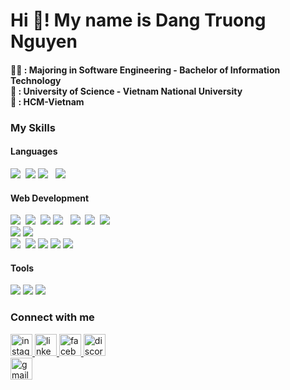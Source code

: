 <h1 align="left">Hi 👋! My name is Dang Truong Nguyen</h1>

<h4 align="left">🧑‍💻 : Majoring in Software Engineering - Bachelor of Information Technology<br>🏫 : University of Science - Vietnam National University<br>📍 : HCM-Vietnam</h4>

### **My Skills**

#### Languages
<img src="https://img.shields.io/badge/C++-%2300599C.svg?logo=c%2B%2B&logoColor=white"> 
<img src="https://img.shields.io/badge/JavaScript-F7DF1E?logo=javascript&logoColor=000">
<img src="https://img.shields.io/badge/TypeScript-3178C6?logo=typescript&logoColor=fff">  
<img src="https://img.shields.io/badge/Python-3776AB?logo=python&logoColor=fff">

#### Web Development
<img src="https://img.shields.io/badge/HTML-%23E34F26.svg?logo=html5&logoColor=white"> 
<img src="https://img.shields.io/badge/CSS-1572B6?logo=css3&logoColor=fff"> 
<img src="https://img.shields.io/badge/Pug-A86454?logo=pug&logoColor=white">
<img src="https://img.shields.io/badge/Sass-C69?logo=sass&logoColor=fff">  
<img src="https://img.shields.io/badge/React-61DAFB?logo=react&logoColor=white"> 
<img src="https://img.shields.io/badge/Next.js-black?logo=next.js&logoColor=white"> 
<img src="https://img.shields.io/badge/Tailwind%20CSS-%2338B2AC.svg?logo=tailwind-css&logoColor=white"> 
</br>
<img src="https://img.shields.io/badge/Node.js-6DA55F?logo=node.js&logoColor=white">
<img src="https://img.shields.io/badge/Express.js-000000?logo=express&logoColor=white">
</br>
<img src="https://img.shields.io/badge/Firebase-039BE5?logo=Firebase&logoColor=white"> 
<img src="https://img.shields.io/badge/MongoDB-%234ea94b.svg?logo=mongodb&logoColor=white">
<img src="https://img.shields.io/badge/PostgreSQL-000000?logo=postgresql&logoColor=white">
<img src="https://img.shields.io/badge/MySQL-000000?logo=mysql&logoColor=white">
<img src="https://img.shields.io/badge/MSSQL-000000?logo=microsoftsqlserver&logoColor=white">

#### Tools
<p align="left">
  <img src="https://img.shields.io/badge/Postman-FF6C37?logo=postman&logoColor=white">
  <img src="https://img.shields.io/badge/Git-F05032?logo=git&logoColor=white">
  <img src="https://img.shields.io/badge/SFML-8CC445?logo=sfml&logoColor=white">
</p>

### **Connect with me**
<div align="left">
  <a href="https://www.instagram.com/trngn.neee" target="_blank">
    <img src="https://img.shields.io/static/v1?message=Instagram&logo=instagram&label=&color=E4405F&logoColor=white&labelColor=&style=for-the-badge" height="35" alt="instagram logo"  />
  </a>
  <a href="https://www.linkedin.com/in/nguy%C3%AAn-tr%C6%B0%E1%BB%9Dng-8a075934b/" target="_blank">
    <img src="https://img.shields.io/static/v1?message=LinkedIn&logo=linkedin&label=&color=0077B5&logoColor=white&labelColor=&style=for-the-badge" height="35" alt="linkedin logo"  />
  </a>
  <a href="https://www.facebook.com/trngn.neee" target="_blank">
    <img src="https://img.shields.io/static/v1?message=Facebook&logo=facebook&label=&color=1877F2&logoColor=white&labelColor=&style=for-the-badge" height="35" alt="facebook logo"  />
  </a>
  <a href="https://discord.com/invite/2219" target="_blank">
    <img src="https://img.shields.io/static/v1?message=Discord&logo=discord&label=&color=7289DA&logoColor=white&labelColor=&style=for-the-badge" height="35" alt="discord logo"  />
  </a>
</div>

<img src="https://img.shields.io/static/v1?message=dtn06052005@gmail.com&logo=gmail&label=&color=D14836&logoColor=white&labelColor=&style=for-the-badge" height="35" alt="gmail logo"  />

